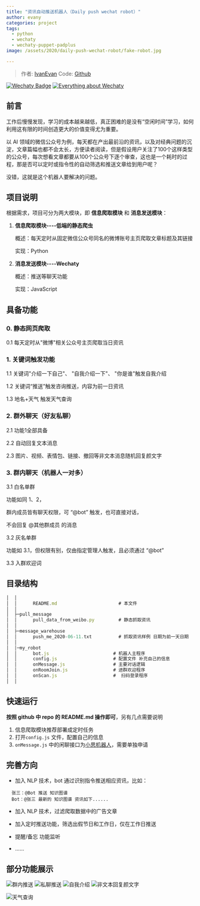```yaml
---
title: "资讯自动推送机器人（Daily push wechat robot）"
author: evany
categories: project
tags:
  - python
  - wechaty
  - wechaty-puppet-padplus
image: /assets/2020/daily-push-wechat-robot/fake-robot.jpg

---
```


> 作者: [IvanEvan](https://github.com/IvanEvan/)
> Code: [Github](https://github.com/IvanEvan/daily-push-wechat-robot)

[![Wechaty Badge](https://img.shields.io/badge/Powered%20By-Wechaty-green.svg#align=left&display=inline&height=20&margin=%5Bobject%20Object%5D&originHeight=20&originWidth=132&status=done&style=none&width=132)](https://github.com/wechaty/wechaty)
[![Everything about Wechaty](https://img.shields.io/badge/Wechaty-%E5%BC%80%E6%BA%90%E6%BF%80%E5%8A%B1%E8%AE%A1%E5%88%92-green.svg#align=left&display=inline&height=20&margin=%5Bobject%20Object%5D&originHeight=20&originWidth=134&status=done&style=none&width=134)](https://github.com/juzibot/Welcome/wiki/Everything-about-Wechaty)

## 前言

工作后慢慢发现，学习的成本越来越低，真正困难的是没有“空闲时间”学习，如何利用这有限的时间创造更大的价值变得尤为重要。

以 AI 领域的微信公众号为例，每天都在产出最前沿的资讯，以及对经典问题的沉淀，文章篇幅也都不会太长，方便读者阅读，但是假设用户关注了100个这样类型的公众号，每次想看文章都要从100个公众号下逐个审查，这也是一个耗时的过程，那是否可以定时或指令性的自动筛选和推送文章给到用户呢？

没错，这就是这个机器人要解决的问题。

## 项目说明

根据需求，项目可分为两大模块，即 **信息爬取模块** 和 **消息发送模块**：

1. **信息爬取模块----低端的静态爬虫**

   概述：每天定时从固定微信公众号同名的微博账号主页爬取文章标题及其链接

   实现：Python

2. **消息发送模块----Wechaty**

   概述：推送等聊天功能

   实现：JavaScript

## 具备功能

### 0. 静态网页爬取

0.1 每天定时从"微博"相关公众号主页爬取当日资讯

### 1. 关键词触发功能

1.1 关键词"介绍一下自己"、 "自我介绍一下"、 "你是谁"触发自我介绍

1.2 关键词“推送”触发咨询推送，内容为前一日资讯

1.3 地名+天气 触发天气查询

### 2. 群外聊天（好友私聊）

2.1 功能1全部具备

2.2 自动回复文本消息

2.3 图片、视频、表情包、链接、撤回等非文本消息随机回复颜文字

### 3. 群内聊天（机器人一对多）

3.1 白名单群

功能如同 1、2，

群内成员皆有聊天权限，可 “@bot” 触发，也可直接对话，

不会回复 @其他群成员 的消息

3.2 灰名单群

功能如 3.1，但权限有别，仅由指定管理人触发，且必须通过 “@bot”

3.3 入群欢迎词

## 目录结构

```js
│  │
│  │      README.md                       # 本文件
│  │
│  ├─pull_message
│  │      pull_data_from_weibo.py         # 静态抓取资讯
│  │
│  ├─message_warehouse
│  │      push_me_2020-06-11.txt          # 抓取资讯样例 日期为前一天日期
│  │
│  │─my_robot
│  │      bot.js                        # 机器人主程序
│  │      config.js                     # 配置文件 补充自己的信息
│  │      onMessage.js                  # 主要对话逻辑
│  │      onRoomJoin.js                 # 进群欢迎程序
│  │      onScan.js                     #  扫码登录程序
│  │
```

## 快速运行

**按照 github 中 repo 的 README.md 操作即可**，另有几点需要说明

1. 信息爬取模块推荐部署成定时任务
2. 打开`config.js` 文件，配置自己的信息
3. `onMessage.js` 中的闲聊接口为[小思机器人](https://www.ownthink.com/)，需要单独申请

## 完善方向

- 加入 NLP 技术，bot 通过识别指令推送相应资讯，比如：

```log
  张三：@Bot 推送 知识图谱
  Bot：@张三 最新的 知识图谱 资讯如下......
```

- 加入 NLP 技术，过滤爬取数据中的广告文章

- 加入定时推送功能，筛选出假节日和工作日，仅在工作日推送

- 提醒/备忘 功能监听

- ......

## 部分功能展示

![群内推送](/assets/2020/daily-push-wechat-robot/push-inroom.png)
![私聊推送](/assets/2020/daily-push-wechat-robot/push-per.png)
![自我介绍](/assets/2020/daily-push-wechat-robot/intro.png)
![非文本回复颜文字](/assets/2020/daily-push-wechat-robot/emoji.png)

![天气查询](/assets/2020/daily-push-wechat-robot/whether.png)
